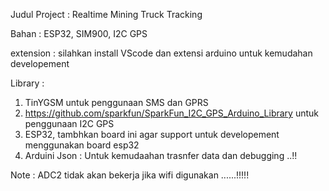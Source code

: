 Judul Project : Realtime Mining Truck Tracking

Bahan : ESP32, SIM900, I2C GPS

extension : silahkan install VScode dan extensi arduino untuk kemudahan developement

Library :

1. TinYGSM untuk penggunaan SMS dan GPRS
2. https://github.com/sparkfun/SparkFun_I2C_GPS_Arduino_Library untuk penggunaan I2C GPS
3. ESP32, tambhkan board ini agar support untuk developement menggunakan board esp32
4. Arduini Json :  Untuk kemudaahan trasnfer data dan debugging ..!!

Note : ADC2 tidak akan bekerja jika wifi digunakan ......!!!!!